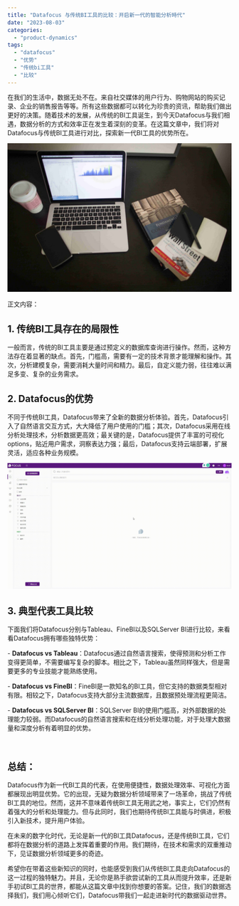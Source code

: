 ```yaml
---
title: "Datafocus 与传统BI工具的比较：开启新一代的智能分析時代"
date: "2023-08-03"
categories: 
  - "product-dynamics"
tags: 
  - "datafocus"
  - "优势"
  - "传统bi工具"
  - "比较"
---
```


在我们的生活中，数据无处不在。来自社交媒体的用户行为、购物网站的购买记录、企业的销售报告等等。所有这些数据都可以转化为珍贵的资讯，帮助我们做出更好的决策。随着技术的发展，从传统的BI工具诞生，到今天Datafocus与我们相遇，数据分析的方式和效率正在发生着深刻的变革。在这篇文章中，我们将对Datafocus与传统BI工具进行对比，探索新一代BI工具的优势所在。

![](images/1642754329-1.jpg)

正文内容：

## 1\. 传统BI工具存在的局限性

一般而言，传统的BI工具主要是通过预定义的数据库查询进行操作。然而，这种方法存在着显著的缺点。首先，门槛高，需要有一定的技术背景才能理解和操作。其次，分析建模复杂，需要消耗大量时间和精力。最后，自定义能力弱，往往难以满足多变、复杂的业务需求。

## 2\. Datafocus的优势

不同于传统BI工具，Datafocus带来了全新的数据分析体验。首先，Datafocus引入了自然语言交互方式，大大降低了用户使用的门槛；其次，Datafocus采用在线分析处理技术，分析数据更高效；最关键的是，Datafocus提供了丰富的可视化options，贴近用户需求，洞察表达力强；最后，Datafocus支持云端部署，扩展灵活，适应各种业务规模。

![](images/1688435392-GIF%E5%9B%BE2-14-%E5%B0%8F%E6%85%A7-%E5%8C%BB%E7%96%97.gif)

## 3\. 典型代表工具比较

下面我们将Datafocus分别与Tableau、FineBI以及SQLServer BI进行比较，来看看Datafocus拥有哪些独特优势：

\- **Datafocus vs Tableau**：Datafocus通过自然语言搜索，使得预测和分析工作变得更简单，不需要编写复杂的脚本。相比之下，Tableau虽然同样强大，但是需要更多的专业技能才能熟练使用。

\- **Datafocus vs FineBI**：FineBI是一款知名的BI工具，但它支持的数据类型相对有限。相较之下，Datafocus支持大部分主流数据库，且数据预处理流程更简洁。

\- **Datafocus vs SQLServer BI**：SQLServer BI的使用门槛高，对外部数据的处理能力较弱。而Datafocus的自然语言搜索和在线分析处理功能，对于处理大数据量和深度分析有着明显的优势。

 

## 总结：

Datafocus作为新一代BI工具的代表，在使用便捷性，数据处理效率、可视化方面都展现出明显优势。它的出现，无疑为数据分析领域带来了一场革命，挑战了传统BI工具的地位。然而，这并不意味着传统BI工具无用武之地，事实上，它们仍然有着强大的分析和处理能力。但与此同时，我们也期待传统BI工具能与时俱进，积极引入新技术，提升用户体验。

在未来的数字化时代，无论是新一代的BI工具Datafocus，还是传统BI工具，它们都将在数据分析的道路上发挥着重要的作用。我们期待，在技术和需求的双重推动下，见证数据分析领域更多的奇迹。

希望你在带着这些新知识的同时，也能感受到我们从传统BI工具走向Datafocus的这一过程的独特魅力。并且，无论你是熟手欲尝试新的工具从而提升效率，还是新手初试BI工具的世界，都能从这篇文章中找到你想要的答案。记住，我们的数据选择我们，我们用心倾听它们，Datafocus带我们一起走进新时代的数据驱动世界。
